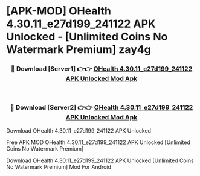 # [APK-MOD] OHealth 4.30.11_e27d199_241122 APK Unlocked - [Unlimited Coins No Watermark Premium] zay4g



<div align="center">
<h3>🔴 Download [Server1] 👉👉 <a href="https://momento.my/?title=OHealth_4.30.11_e27d199_241122_APK_Unlocked">OHealth 4.30.11_e27d199_241122 APK Unlocked Mod Apk</a></h3><br>

<h3>🔴 Download [Server2] 👉👉 <a href="https://momento.my/?title=OHealth_4.30.11_e27d199_241122_APK_Unlocked">OHealth 4.30.11_e27d199_241122 APK Unlocked Mod Apk</a></h3>
</div>



Download OHealth 4.30.11_e27d199_241122 APK Unlocked 

Free APK MOD OHealth 4.30.11_e27d199_241122 APK Unlocked [Unlimited Coins No Watermark Premium]

Download OHealth 4.30.11_e27d199_241122 APK Unlocked [Unlimited Coins No Watermark Premium] Mod For Android
